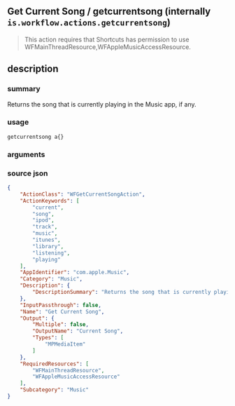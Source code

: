 
## Get Current Song / getcurrentsong (internally `is.workflow.actions.getcurrentsong`)


> This action requires that Shortcuts has permission to use WFMainThreadResource,WFAppleMusicAccessResource.


## description
### summary
Returns the song that is currently playing in the Music app, if any.


### usage
`getcurrentsong a{}`

### arguments


### source json

```json
{
	"ActionClass": "WFGetCurrentSongAction",
	"ActionKeywords": [
		"current",
		"song",
		"ipod",
		"track",
		"music",
		"itunes",
		"library",
		"listening",
		"playing"
	],
	"AppIdentifier": "com.apple.Music",
	"Category": "Music",
	"Description": {
		"DescriptionSummary": "Returns the song that is currently playing in the Music app, if any."
	},
	"InputPassthrough": false,
	"Name": "Get Current Song",
	"Output": {
		"Multiple": false,
		"OutputName": "Current Song",
		"Types": [
			"MPMediaItem"
		]
	},
	"RequiredResources": [
		"WFMainThreadResource",
		"WFAppleMusicAccessResource"
	],
	"Subcategory": "Music"
}
```
